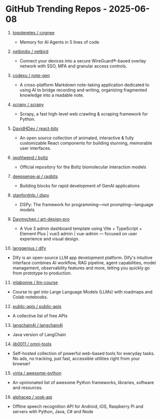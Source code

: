 # GitHub Trending Repos - 2025-06-08

1. [topoteretes /    cognee](https://github.com/topoteretes/cognee)
   - Memory for AI Agents in 5 lines of code

2. [netbirdio /    netbird](https://github.com/netbirdio/netbird)
   - Connect your devices into a secure WireGuard®-based overlay network with SSO, MFA and granular access controls.

3. [codexu /    note-gen](https://github.com/codexu/note-gen)
   - A cross-platform Markdown note-taking application dedicated to using AI to bridge recording and writing, organizing fragmented knowledge into a readable note.

4. [scrapy /    scrapy](https://github.com/scrapy/scrapy)
   - Scrapy, a fast high-level web crawling & scraping framework for Python.

5. [DavidHDev /    react-bits](https://github.com/DavidHDev/react-bits)
   - An open source collection of animated, interactive & fully customizable React components for building stunning, memorable user interfaces.

6. [jwohlwend /    boltz](https://github.com/jwohlwend/boltz)
   - Official repository for the Boltz biomolecular interaction models

7. [deepsense-ai /    ragbits](https://github.com/deepsense-ai/ragbits)
   - Building blocks for rapid development of GenAI applications

8. [stanfordnlp /    dspy](https://github.com/stanfordnlp/dspy)
   - DSPy: The framework for programming—not prompting—language models

9. [Daymychen /    art-design-pro](https://github.com/Daymychen/art-design-pro)
   - A Vue 3 admin dashboard template using Vite + TypeScript + Element Plus | vue3 admin | vue-admin — focused on user experience and visual design.

10. [langgenius /    dify](https://github.com/langgenius/dify)
   - Dify is an open-source LLM app development platform. Dify's intuitive interface combines AI workflow, RAG pipeline, agent capabilities, model management, observability features and more, letting you quickly go from prototype to production.

11. [mlabonne /    llm-course](https://github.com/mlabonne/llm-course)
   - Course to get into Large Language Models (LLMs) with roadmaps and Colab notebooks.

12. [public-apis /    public-apis](https://github.com/public-apis/public-apis)
   - A collective list of free APIs

13. [langchain4j /    langchain4j](https://github.com/langchain4j/langchain4j)
   - Java version of LangChain

14. [iib0011 /    omni-tools](https://github.com/iib0011/omni-tools)
   - Self-hosted collection of powerful web-based tools for everyday tasks. No ads, no tracking, just fast, accessible utilities right from your browser!

15. [vinta /    awesome-python](https://github.com/vinta/awesome-python)
   - An opinionated list of awesome Python frameworks, libraries, software and resources.

16. [alphacep /    vosk-api](https://github.com/alphacep/vosk-api)
   - Offline speech recognition API for Android, iOS, Raspberry Pi and servers with Python, Java, C# and Node

